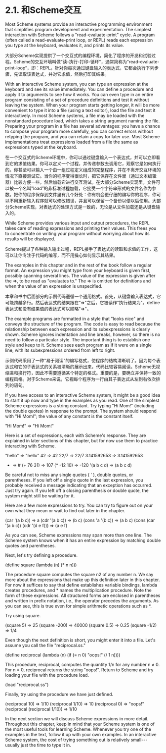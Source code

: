 # 2.1. 和Scheme交互

Most Scheme systems provide an interactive programming environment that simplifies program development and experimentation. The simplest interaction with Scheme follows a "read-evaluate-print" cycle. A program (often called a read-evaluate-print loop, or REPL) reads each expression you type at the keyboard, evaluates it, and prints its value.

大部分Scheme实现提供了一个交互式的编程环境，简化了程序的开发和试验过程。Scheme的交互环境叫做"读-执行-打印-循环"，通常简称为"read-evaluate-print-loop“，即：REPL。针对你每次通过键盘输入的表达式，它都会执行下列步骤，先读取该表达式，并对它求值，然后打印其结果。

With an interactive Scheme system, you can type an expression at the keyboard and see its value immediately. You can define a procedure and apply it to arguments to see how it works. You can even type in an entire program consisting of a set of procedure definitions and test it without leaving the system. When your program starts getting longer, it will be more convenient to type it into a file (using a text editor), load the file and test it interactively. In most Scheme systems, a file may be loaded with the nonstandard procedure load, which takes a string argument naming the file. Preparing your program in a file has several advantages: you have a chance to compose your program more carefully, you can correct errors without retyping the program, and you can retain a copy for later use. Most Scheme implementations treat expressions loaded from a file the same as expressions typed at the keyboard.

在一个交互式的Scheme环境中，你可以通过键盘输入一个表达式，并可以立即看到它的求值结果。你可以定义一个过程，并传递参数去调用它，观察它是如何执行的。你甚至可以输入一个由一组过程定义组成的完整程序，并在不离开交互环境的情况下直接测试它。当你的程序变得很长时，把它保存在文件里（通过文本编辑器）比较方便一些，然后加载它进行交互测试。在大部分Scheme实现里，文件可以被一个名叫"load”的非标准过程加载，它接受一个字符串形式的文件名作为参数。把你的程序保存到文件里有几个好处：你有机会更仔细的编写你的程序，你可以不用重新输入程序就可以修改错误，并且可以保留一个备份以便以后使用。大部分Scheme实现，对表达式的处理方式是一致的，无论是从文件加载还是从键盘输入的。

While Scheme provides various input and output procedures, the REPL takes care of reading expressions and printing their values. This frees you to concentrate on writing your program without worrying about how its results will be displayed.

Scheme提过了各种输入输出过程，REPL接手了表达式的读取和求值的工作，这可以让你专注于代码的编写，而不用操心如何显示其结果。

The examples in this chapter and in the rest of the book follow a regular format. An expression you might type from your keyboard is given first, possibly spanning several lines. The value of the expression is given after the =>, to be read as "evaluates to." The => is omitted for definitions and when the value of an expression is unspecified.

本章和书中后面部分的示例代码遵循一个通用格式。首先，从键盘输入表达式，它可能跨越多行。然后表达式的结果跟在“=>"之后，它被读作"执行结果为"。define表达式和没有结果值的表达式可以顺略"=>"。

The example programs are formatted in a style that "looks nice" and conveys the structure of the program. The code is easy to read because the relationship between each expression and its subexpressions is clearly shown. Scheme ignores indentation and line breaks, however, so there is no need to follow a particular style. The important thing is to establish one style and keep to it. Scheme sees each program as if it were on a single line, with its subexpressions ordered from left to right.

示例代码采用了一种"易于阅读"的编写格式，使程序的结构清晰明了。因为每个表达式和它的子表达式的关系被清晰的展示出来，代码比较容易阅读。Scheme无视缩进和换行符，因此不需要遵循某个特定的格式。重要的是，要确立并保持一致的编程风格。对于Scheme来说，它视每个程序为一行由其子表达式从左到右依次排列的语句。

If you have access to an interactive Scheme system, it might be a good idea to start it up now and type in the examples as you read. One of the simplest Scheme expressions is a string constant. Try typing "Hi Mom!" (including the double quotes) in response to the prompt. The system should respond with "Hi Mom!"; the value of any constant is the constant itself.

"Hi Mom!" => "Hi Mom!"

Here is a set of expressions, each with Scheme's response. They are explained in later sections of this chapter, but for now use them to practice interacting with Scheme.

"hello" => "hello"
42 => 42
22/7 => 22/7
3.141592653 => 3.141592653
+ => #<procedure>
(+ 76 31) => 107
(* -12 10) => -120
'(a b c d) => (a b c d)

Be careful not to miss any single quotes ( ' ), double quotes, or parentheses. If you left off a single quote in the last expression, you probably received a message indicating that an exception has occurred. Just try again. If you left off a closing parenthesis or double quote, the system might still be waiting for it.

Here are a few more expressions to try. You can try to figure out on your own what they mean or wait to find out later in the chapter.

(car '(a b c)) => a
(cdr '(a b c)) => (b c)
(cons 'a '(b c)) => (a b c)
(cons (car '(a b c))
      (cdr '(d e f))) => (a e f)

As you can see, Scheme expressions may span more than one line. The Scheme system knows when it has an entire expression by matching double quotes and parentheses.

Next, let's try defining a procedure.

(define square
  (lambda (n)
    (* n n)))

The procedure square computes the square n2 of any number n. We say more about the expressions that make up this definition later in this chapter. For now it suffices to say that define establishes variable bindings, lambda creates procedures, and * names the multiplication procedure. Note the form of these expressions. All structured forms are enclosed in parentheses and written in prefix notation, i.e., the operator precedes the arguments. As you can see, this is true even for simple arithmetic operations such as *.

Try using square.

(square 5) => 25
(square -200) => 40000
(square 0.5) => 0.25
(square -1/2) => 1/4

Even though the next definition is short, you might enter it into a file. Let's assume you call the file "reciprocal.ss."

(define reciprocal
  (lambda (n)
    (if (= n 0)
        "oops!"
        (/ 1 n))))

This procedure, reciprocal, computes the quantity 1/n for any number n ≠ 0. For n = 0, reciprocal returns the string "oops!". Return to Scheme and try loading your file with the procedure load.

(load "reciprocal.ss")

Finally, try using the procedure we have just defined.

(reciprocal 10) => 1/10
(reciprocal 1/10) => 10
(reciprocal 0) => "oops!"
(reciprocal (reciprocal 1/10)) => 1/10

In the next section we will discuss Scheme expressions in more detail. Throughout this chapter, keep in mind that your Scheme system is one of the most useful tools for learning Scheme. Whenever you try one of the examples in the text, follow it up with your own examples. In an interactive Scheme system, the cost of trying something out is relatively small---usually just the time to type it in.
